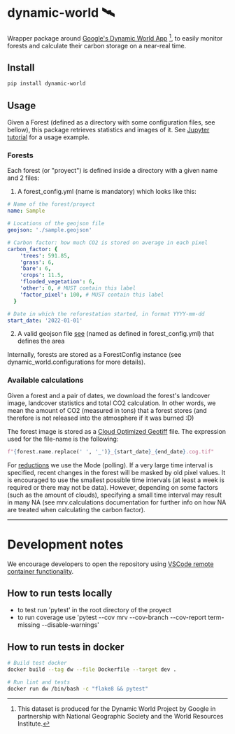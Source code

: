 # dynamic-world 🛰️

Wrapper package around [Google's Dynamic World App](https://dynamicworld.app/) [^1], to easily monitor forests and calculate their carbon storage on a near-real time.

[^1]: This dataset is produced for the Dynamic World Project by Google in partnership with National Geographic Society and the World Resources Institute.

## Install

```zsh
pip install dynamic-world
```

## Usage

Given a Forest (defined as a directory with some configuration files, see bellow), this package retrieves statistics and images of it.
See [Jupyter tutorial](Notebooks/dynamic_world_tutorial.ipynb) for a usage example.

### Forests

Each forest (or "proyect") is defined inside a directory with a given name and 2 files:

1. A forest_config.yml (name is mandatory) which looks like this:

```yaml
# Name of the forest/proyect
name: Sample

# Locations of the geojson file
geojson: './sample.geojson'

# Carbon factor: how much CO2 is stored on average in each pixel
carbon_factor: {
    'trees': 591.85,
    'grass': 6,
    'bare': 6,
    'crops': 11.5,
    'flooded_vegetation': 6,
    'other': 0, # MUST contain this label
    'factor_pixel': 100, # MUST contain this label
  }

# Date in which the reforestation started, in format YYYY-mm-dd
start_date: '2022-01-01'
```

2. A valid geojson file [see](https://geojson.org/) (named as defined in forest_config.yml) that defines the area

Internally, forests are stored as a ForestConfig instance (see dynamic_world.configurations for more details).

### Available calculations

Given a forest and a pair of dates, we download the forest's landcover image, landcover statistics and total CO2 calculation. In other words, we mean the amount of CO2 (measured in tons) that a forest stores (and therefore is not released into the atmosphere if it was burned :D)

The forest image is stored as a [Cloud Optimized Geotiff](https://www.cogeo.org/) file. The expression used for the file-name is the following:

```python
f"{forest.name.replace(' ', '_')}_{start_date}_{end_date}.cog.tif"
```

For [reductions](https://developers.google.com/earth-engine/guides/reducers_intro) we use the Mode (polling). If a very large time interval is specified, recent changes in the forest will be masked by old pixel values. It is encouraged to use the smallest possible time intervals (at least a week is required or there may not be data). However, depending on some factors (such as the amount of clouds), specifying a small time interval may result in many NA (see mrv.calculations documentation for further info on how NA are treated when calculating the carbon factor).

---

# Development notes

We encourage developers to open the repository using [VSCode remote container functionality](https://code.visualstudio.com/docs/remote/containers).

## How to run tests locally

- to test run 'pytest' in the root directory of the proyect
- to run coverage use 'pytest --cov mrv --cov-branch --cov-report term-missing --disable-warnings'

## How to run tests in docker

```zsh
# Build test docker
docker build --tag dw --file Dockerfile --target dev .

# Run lint and tests
docker run dw /bin/bash -c "flake8 && pytest"
```
